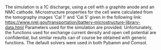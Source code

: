 The simulation is a 1C discharge, using a cell with a graphite anode and an NMC cathode. 
Microstructure properties for the cell were calculated from the tomography images 'Cal 1' and 'Cal 5' given in the following link:  https://www.nrel.gov/transportation/battery-microstructure-library-data.html
Parameters used for the simulation are provided. Unfortunately, the functions used for exchange current density and open cell potential are confidential, but similar results can of course be obtained with generic functions. 
The default solvers were used in both Pybamm and Comsol. 
